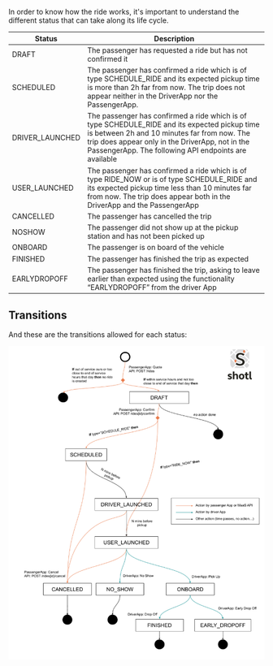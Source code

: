 In order to know how the ride works, it's important to understand the different status that can take along
its life cycle.

| Status      | Description                                                                                             |
| ----------- | ------------------------------------------------------------------------------------------------------- |
| DRAFT       | The passenger has requested a ride but has not confirmed it                                             |
| SCHEDULED   | The passenger has confirmed a ride which is of type SCHEDULE_RIDE and its expected pickup time is more than 2h far from now. The trip does not appear neither in the DriverApp nor the PassengerApp.  
| DRIVER_LAUNCHED | The passenger has confirmed a ride which is of type SCHEDULE_RIDE and its expected pickup time is between 2h and 10 minutes far from now. The trip does appear only in the DriverApp, not in the PassengerApp. The following API endpoints are available |
| USER_LAUNCHED | The passenger has confirmed a ride which is of type RIDE_NOW or is of type SCHEDULE_RIDE and its expected pickup time less than 10 minutes far from now. The trip does appear both in the DriverApp and the PassengerApp |
| CANCELLED | The passenger has cancelled the trip |
| NOSHOW | The passenger did not show up at the pickup station and has not been picked up |
| ONBOARD | The passenger is on board of the vehicle |
| FINISHED | The passenger has finished the trip as expected |
| EARLYDROPOFF | The passenger has finished the trip, asking to leave earlier than expected using the functionality “EARLYDROPOFF” from the driver App |

## Transitions

And these are the transitions allowed for each status:


![](/assets/images/ride-status-map.png)
